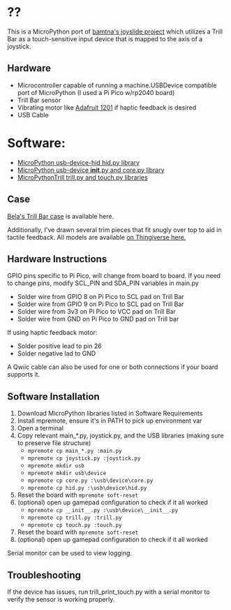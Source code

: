 # ??

This is a MicroPython port of [bamtna's joyslide project](https://github.com/bamtna/joyslide/tree/main) which utilizes a Trill Bar as a touch-sensitive input device that is mapped to the axis of a joystick.

## Hardware

- Microcontroller capable of running a machine.USBDevice compatible port of MicroPython (I used a Pi Pico w/rp2040 board)
- Trill Bar sensor
- Vibrating motor like [Adafruit 1201](https://www.adafruit.com/product/1201) if haptic feedback is desired
- USB Cable

# Software:
- [MicroPython usb-device-hid hid.py library](https://github.com/micropython/micropython-lib/tree/master/micropython/usb/usb-device-hid/usb/device)
- [MicroPython usb-device __init__.py and core.py library](https://github.com/micropython/micropython-lib/tree/master/micropython/usb/usb-device/usb/device)
- [MicroPythonTrill trill.py and touch.py libraries](https://github.com/Heerkog/MicroPythonTrill)

## Case
[Bela's Trill Bar case](https://www.thingiverse.com/thing:5320767) is available here.

Additionally, I've drawn several trim pieces that fit snugly over top to aid in tactile feedback.  All models are available [on Thingiverse here.](https://www.thingiverse.com/thing:6630614)

## Hardware Instructions

GPIO pins specific to Pi Pico, will change from board to board.
If you need to change pins, modify SCL_PIN and SDA_PIN variables in main.py

- Solder wire from GPIO 8 on Pi Pico to SCL pad on Trill Bar
- Solder wire from GPIO 9 on Pi Pico to SCL pad on Trill Bar
- Solder wire from 3v3 on Pi Pico to VCC pad on Trill Bar
- Solder wire from GND on Pi Pico to GND pad on Trill bar

If using haptic feedback motor:

- Solder positive lead to pin 26
- Solder negative lad to GND

A Qwiic cable can also be used for one or both connections if your board supports it.


## Software Installation

1.  Download MicroPython libraries listed in Software Requirements
2.  Install mpremote, ensure it's in PATH to pick up environment var
3.  Open a terminal
4.  Copy relevant main_*.py, joystick.py, and the USB libraries (making sure to preserve file structure)
    - `mpremote cp main_*.py :main.py`
    - `mpremote cp joystick.py :joystick.py`
    - `mpremote mkdir usb`
    - `mpremote mkdir usb\device`
    - `mpremote cp core.py :\usb\device\core.py`
    - `mpremote cp hid.py :\usb\device\hid.py`
5.  Reset the board with `mpremote soft-reset`
6.  (optional) open up gamepad configuration to check if it all worked
    - `mpremote cp __init__.py :\usb\device\__init__.py`
    - `mpremote cp trill.py :trill.py`
    - `mpremote cp touch.py :touch.py`
6.  Reset the board with `mpremote soft-reset`
7.  (optional) open up gamepad configuration to check if it all worked

Serial monitor can be used to view logging.

## Troubleshooting

If the device has issues, run trill_print_touch.py with a serial monitor to verify the sensor is working properly.